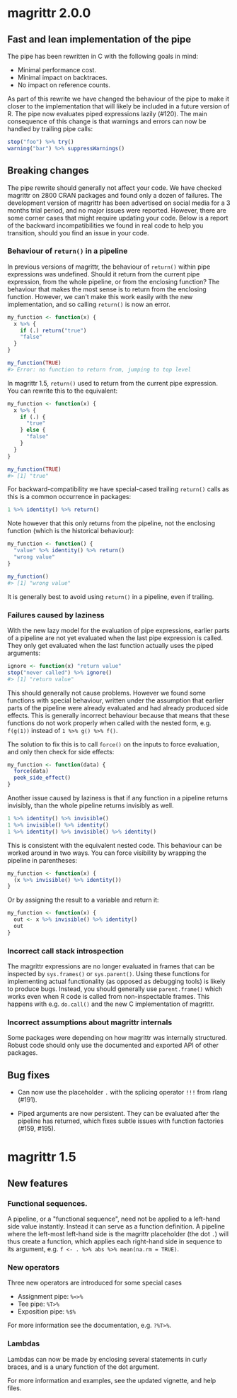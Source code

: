 
# magrittr 2.0.0

## Fast and lean implementation of the pipe

The pipe has been rewritten in C with the following goals in mind:

- Minimal performance cost.
- Minimal impact on backtraces.
- No impact on reference counts.

As part of this rewrite we have changed the behaviour of the pipe to
make it closer to the implementation that will likely be included in a
future version of R. The pipe now evaluates piped expressions lazily (#120).
The main consequence of this change is that warnings and errors can
now be handled by trailing pipe calls:

```r
stop("foo") %>% try()
warning("bar") %>% suppressWarnings()
```


## Breaking changes

The pipe rewrite should generally not affect your code. We have
checked magrittr on 2800 CRAN packages and found only a dozen of
failures. The development version of magrittr has been advertised on
social media for a 3 months trial period, and no major issues were
reported. However, there are some corner cases that might require
updating your code. Below is a report of the backward
incompatibilities we found in real code to help you transition, should
you find an issue in your code.


### Behaviour of `return()` in a pipeline

In previous versions of magrittr, the behaviour of `return()` within
pipe expressions was undefined. Should it return from the current pipe
expression, from the whole pipeline, or from the enclosing function?
The behaviour that makes the most sense is to return from the
enclosing function. However, we can't make this work easily with the
new implementation, and so calling `return()` is now an error.

```r
my_function <- function(x) {
  x %>% {
    if (.) return("true")
    "false"
  }
}

my_function(TRUE)
#> Error: no function to return from, jumping to top level
```

In magrittr 1.5, `return()` used to return from the current pipe
expression. You can rewrite this to the equivalent:

```r
my_function <- function(x) {
  x %>% {
    if (.) {
      "true"
    } else {
      "false"
    }
  }
}

my_function(TRUE)
#> [1] "true"
```

For backward-compatibility we have special-cased trailing `return()`
calls as this is a common occurrence in packages:

```r
1 %>% identity() %>% return()
```

Note however that this only returns from the pipeline, not the
enclosing function (which is the historical behaviour):

```r
my_function <- function() {
  "value" %>% identity() %>% return()
  "wrong value"
}

my_function()
#> [1] "wrong value"
```

It is generally best to avoid using `return()` in a pipeline, even if
trailing.


### Failures caused by laziness

With the new lazy model for the evaluation of pipe expressions,
earlier parts of a pipeline are not yet evaluated when the last pipe
expression is called. They only get evaluated when the last function
actually uses the piped arguments:

```r
ignore <- function(x) "return value"
stop("never called") %>% ignore()
#> [1] "return value"
```

This should generally not cause problems. However we found some
functions with special behaviour, written under the assumption that
earlier parts of the pipeline were already evaluated and had already
produced side effects. This is generally incorrect behaviour because
that means that these functions do not work properly when called
with the nested form, e.g. `f(g(1))` instead of `1 %>% g() %>% f()`.

The solution to fix this is to call `force()` on the inputs to force
evaluation, and only then check for side effects:

```r
my_function <- function(data) {
  force(data)
  peek_side_effect()
}
```

Another issue caused by laziness is that if any function in a pipeline
returns invisibly, than the whole pipeline returns invisibly as well.

```r
1 %>% identity() %>% invisible()
1 %>% invisible() %>% identity()
1 %>% identity() %>% invisible() %>% identity()
```

This is consistent with the equivalent nested code. This behaviour can
be worked around in two ways. You can force visibility by wrapping the
pipeline in parentheses:

```r
my_function <- function(x) {
  (x %>% invisible() %>% identity())
}
```

Or by assigning the result to a variable and return it:

```r
my_function <- function(x) {
  out <- x %>% invisible() %>% identity()
  out
}
```


### Incorrect call stack introspection

The magrittr expressions are no longer evaluated in frames that can be
inspected by `sys.frames()` or `sys.parent()`. Using these functions
for implementing actual functionality (as opposed as debugging tools)
is likely to produce bugs. Instead, you should generally use
`parent.frame()` which works even when R code is called from
non-inspectable frames. This happens with e.g. `do.call()` and the new
C implementation of magrittr.


### Incorrect assumptions about magrittr internals

Some packages were depending on how magrittr was internally
structured. Robust code should only use the documented and exported
API of other packages.


## Bug fixes

* Can now use the placeholder `.` with the splicing operator `!!!`
  from rlang (#191).

* Piped arguments are now persistent. They can be evaluated after the
  pipeline has returned, which fixes subtle issues with function
  factories (#159, #195).


# magrittr 1.5

## New features

### Functional sequences.
A pipeline, or a "functional sequence", need not be applied
to a left-hand side value instantly. Instead it can serve as
a function definition. A pipeline where the left-most left-hand
side is the magrittr placeholder (the dot `.`) will thus create a
function, which applies each right-hand side in sequence to its
argument, e.g. `f <- . %>% abs %>% mean(na.rm = TRUE)`.

### New operators
Three new operators are introduced for some special cases

* Assignment pipe: `%<>%`
* Tee pipe: `%T>%`
* Exposition pipe: `%$%`

For more information see the documentation, e.g. `?%T>%`.

### Lambdas
Lambdas can now be made by enclosing several statements in curly braces,
and is a unary function of the dot argument.

For more information and examples, see the updated vignette, and help files.
